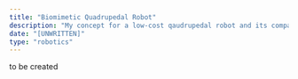 ```yaml
---
title: "Biomimetic Quadrupedal Robot"
description: "My concept for a low-cost qaudrupedal robot and its comparative performance based on the analysis of various motion techniques, inspired by the MIT Mini Cheetah."
date: "[UNWRITTEN]"
type: "robotics"
---
```


to be created